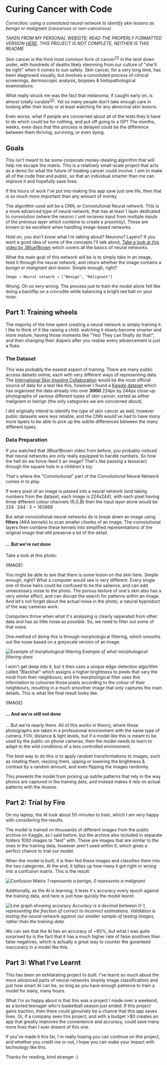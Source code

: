# Curing Cancer with Code
*Correction: using a convoluted neural network to identify skin lesions as benign or malignant (cancerous or non-cancerous)*

*TAKEN FROM MY PERSONAL WEBSITE; READ THE PROPERLY FORMATTED VERSION [HERE](https://example.com). THIS PROJECT IS NOT COMPLETE, NEITHER IS THIS README*

Skin cancer is the third most common form of cancer<sup>[[1](https://www.canceraustralia.gov.au/cancer-types/melanoma-skin/melanoma-skin-statistics)]</sup> in the land down under, with hundreds of deaths likely stemming from our culture of "she'll be right" when it comes to sun safety. Skin cancer, for a very long time, has been diagnosed visually, but involves a convoluted process of clinical screenings, dermoscopic analysis, biopsies & histopathological examinations.

What really struck me was the fact that melanoma, if caught early on, is almost totally curable<sup>[[2](https://www.cancer.org.au/about-us/policy-and-advocacy/prevention/uv-radiation/related-resources/early-detection)]</sup>. Yet so many people don't take enough care in looking after their body or at least watching for any abnormal skin lesions.

Even worse, what if people are concerned about all of the tests they'd have to do which could be for nothing, and put off going to a GP? The months, weeks, even days that this process is delayed could be the difference between them thriving, surviving, or even dying.

## Goals

This isn't meant to be some corporate money-stealing algorithm that will help me escape the matrix. This is a relatively small-scale project that acts as a demo for what the future of treating cancer could involve. I aim to make all of the code free and public, so that an individual smarter than me can improve it and hopefully save lives.

If the hours of work I've put into making this app save just one life, then that is so much more important than any amount of money.

The algorithm used will be a CNN, or Convolutional Neural network. This is a more advanced type of neural network, that has at least 1 layer dedicated to convolution (where the neuron / unit recieves input from multiple inputs of the previous layer which combine to create a proximity). These are known to be excellent when handling image-based networks.

*Hold on,* you don't know what I'm talking about? Neurons? Layers? If you want a good idea of some of the concepts I'll talk about, [Take a look at this video by 3Blue1Brown](https://www.youtube.com/watch?v=aircAruvnKk) which covers all the basics of neural networks.

What the main goal of this network will be is to simply take in an image, feed it through the neural network, and return whether the image contains a *benign* or *malignant* skin lesion. Simple enough, right?

```
Image → Neural network → ["Benign", "Malignant"]
```

Wrong. Oh so very wrong. The process just to train the model alone felt like doing a backflip on a crocodile while balancing a bright red ball on your nose.

## Part 1: Training wheels

The majority of the time spent creating a neural network is simply training it. I like to think of it like raising a child: watching it slowly become smarter and more mature, having those moments like "Yes! They can finally do that!", and then changing their diapers after you realise every advancement is just a fluke.

### The Dataset

This was probably the easiest aspect of training. There are many public access datsets online, each with very different ways of representing data. The [International Skin Imaging Collaboration](https://www.isic-archive.com/) would be the most official source of data for a test like this, however I found a [Kaggle dataset](https://www.kaggle.com/datasets/fanconic/skin-cancer-malignant-vs-benign) which has organised the data already into over **3000** 224px by 244px close-up photographs of various different types of skin cancer, sorted as either malignant or benign (the only categories we are concerned about).

I did originally intend to identify the *type* of skin cancer as well, however public datasets were less reliable, and the CNN would've had to have *many* more layers to be able to pick up the subtle differences between the many different types.

### Data Preparation

If you watched that 3Blue1Brown video from before, you probably noticed that neural networks are only really equipped to handle numbers. So how the hell do we force-feed it an image? That's like passing a tessaract through the square hole in a children's toy.

That's where the "Convolutional" part of the Convolutional Neural Network comes in to play.

If every pixel of an image is passed into a neural network (and taking numbers from the dataset, each image is 224x244), with each pixel having three different colour channels (R,G,B) then the input layer alone would be $224 \cdot 244 \cdot 3 = 163 968$

But what convolutional neural networks do is break down an image using **filters** (AKA kernels) to scan smaller chunks of an image. The convolutional layers then combine these kernels into simplified representations of the original image that still preserve a lot of the detail.

#### ... But we're not done

Take a look at this photo:

(IMAGE)

You might be able to see that there is some lesion on the skin here. Simple enough, right? What a computer would see is very different. Every single one of those hairs could be confused to be the salience, and can add unnecessary noise to the photo. The porous texture of one's skin also has a very similar effect, and can disrupt the search for patterns within an image. And let's not forget about the actual noise in the photo, a natural byproduct of the way cameras work.

Computers thrive when what it's analysing is clearly separated from other data and has as little noise as possible. So, we need to filter out some of that noise.

One method of doing this is through morphological filtering, which smooths out the noise based on a greyscale version of an image.

![Example of morphological filtering](images/morphological_filtering.png)
*Example of what morphological filtering does*

I won't get deep into it, but it then uses a unique edge-detection algorithm called "Blackhat" which assigns a higher brightness to pixels that vary the most from their neighbours, and the morphological filter uses this information to colourise those pixels according to the colour of their neighbours, resulting in a much smoother image that only captures the main details. This is what the final result looks like.

(IMAGE)

#### ... And we're still not done

... But we're nearly there. All of this works in theory, where these photographs are taken in a professional environment with the same type of camera, FOV, distance & light levels, but if a model like this is meant to be used by the public on phone cameras, then the model needs to learn to adapt to the wild conditions of a less controlled environment.

The best way to do this is to apply random transformations to images, such as rotating them, resizing them, upping or lowering the brightness & contrast by a random amount, and even flipping the images randomly.

This prevents the model from picking up subtle patterns that rely in the way photos are captured in the training data, and instead makes it rely on actual patterns with the lesions.

## Part 2: Trial by Fire

On my laptop, the AI took about 50 minutes to train, which I am very happy with considering the results.

The model is trained on thousands of different images from the public archive on Kaggle, as I said before, but the archive also included in separate folders 1000 images to "test" with. These are images that are similar to the ones in the training data, however aren't used within it, which gives a perfect chance to trial our model.

When the model is built, it is then fed these images and classifies them into the two categories. At the end, it tallies up how many it got right or wrong into a confusion matrix. This is the result:

![Confusion Matrix](images/confusion_matrix.png)
*1 represents a benign, 0 represents a malignant*

Additionally, as the AI is learning, it tests it's accuracy every epoch against the training data, and here is just how quickly the model learnt:

![Line graph showing accuracy](images/accuracy.png)
*Accuracy is a decimal between 0-1, representing the fraction of correct to incorrect estimations. Validation is testing the neural network against our smaller sample of testing images, rather than the training data.*

We can see that the AI has an accuracy of ~90%, but what I was quite surprised by is the fact that it has a much higher rate of false positives than false negatives, which is actually a great way to counter the guranteed inaccuracy in a model like this.

## Part 3: What I've Learnt

This has been an exhilarating project to built. I've learnt so much about the more advanced parts of neural networks (mainly image classification) and just how smart AI can be, so long as you have enough patience to train a model for many, many hours.

What I'm so happy about is that this was a project I made over a weekend, as a bored teenager who's basketball season just ended. If this project gains traction, then there could genuinely be a chance that this app saves lives. Or, if a company sees this project, and with a budget >$0 creates an app that greatly improves the convenience and accuracy, could save many more lives than I ever dreamt of this one.

If you've made it this far, I'm really hoping you can continue on this project, and whether you credit me or not, I hope you can make your impact with technology like this.

Thanks for reading, kind stranger :)
